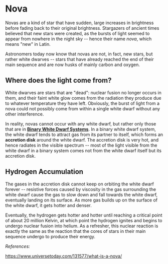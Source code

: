 # Nova
Novas are a kind of star that have sudden, large increases in brightness before fading back to their original brightness. Stargazers of ancient times believed that new stars were created, as the bursts of light seemed to appear from nowhere in the night sky -- hence their name *nova*, which means "new" in Latin. 

Astronomers today now know that novas are not, in fact, new stars, but rather white dwarves -- stars that have already reached the end of their main sequence and are now husks of mainly carbon and oxygen. 

## Where does the light come from?
White dwarves are stars that are "dead": nuclear fusion no longer occurs in them, and their faint white glow comes from the radiation they produce due to whatever temperature they have left. Obviously, the burst of light from a nova could not possibly come from within a single white dwarf without any other interference.

In reality, novas cannot occur with any white dwarf, but rather only those that are in **[Binary White Dwarf Systems](../dwarves/binary_white_dwarf.md)**. In a binary white dwarf system, the white dwarf tends to attract gas from its partner to itself, which forms an **accretion disk** around the white dwarf. The accretion disk is very hot, and hence radiates in the visible spectrum -- most of the light visible from the white dwarf in a binary system comes not from the white dwarf itself but its accretion disk. 

## Hydrogen Accumulation
The gases in the accretion disk cannot keep on orbiting the white dwarf forever -- resistive forces caused by viscosity in the gas surrounding the white dwarf cause the gas to slow down and fall towards the white dwarf, eventually landing on its surface. As more gas builds up on the surface of the white dwarf, it gets hotter and denser.

Eventually, the hydrogen gets hotter and hotter until reaching a critical point of about 20 million Kelvin, at which point the hydrogen ignites and begins to undergo nuclear fusion into helium. As a refresher, this nuclear reaction is exactly the same as the reaction that the cores of stars in their main sequence undergo to produce their energy.



*References:*

https://www.universetoday.com/131577/what-is-a-nova/
